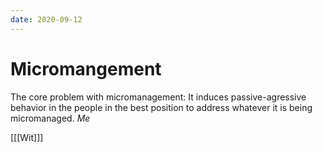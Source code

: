 ```yaml
---
date: 2020-09-12
---
```


# Micromangement

The core problem with micromanagement: It induces passive-agressive behavior in the people in the best position to address whatever it is being micromanaged. *Me*

[[[Wit]]]
